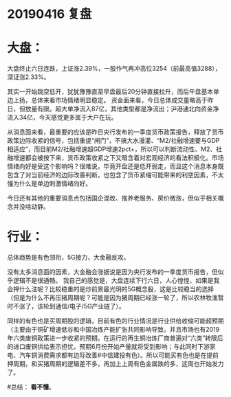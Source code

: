 # 20190416 复盘
# 大盘：
大盘终止六日连跌，上证涨2.39%，一股作气再冲高位3254（前最高值3288），深证涨2.33%。

其实一开始跳空低开，犹犹豫豫直至早盘最后20分钟直接拉升，而后午盘基本单边上扬，总体来看市场情绪明显稳定。
资金面来看，今日总体成交量略高于昨日，但放量有限。超大单净流入87亿，其他类型都是净流出；沪港通北向资金净流入34亿，今天感觉更多属于大户在玩。

从消息面来看，最重要的应该是昨日央行发布的一季度货币政策报告，释放了货币政策边际收紧的信号，包括重提“闸门”，不搞大水漫灌、“M2/社融增速要与GDP相适应”，而目前M2/社融增速超GDP增速2pct+，所以可以判断流动性、M2、社融增速都会被按下来，货币政策收紧之下又暗含着对宏观经济的看法积极化。市场情绪向好是受这个影响吗？很难说，毕竟开盘还是低开弱走，而且这个消息本身既包含了对当前经济的边际改善判断，也包含了货币紧缩可能带来的利空因素，不太懂为什么是单边刺激情绪向好。

今日还有其他的重要消息点包括国企混改、推养老服务、房价微涨，但似乎相关概念并没啥动静。

# 行业：
总体趋势是有色领衔，5G接力，大金融反攻。

没有太多消息面的因素，大金融会涨据说是因为央行发布的一季度货币报告，但似乎逻辑不是很通畅。
我自己的感觉是，大盘连续下行六日，人心惶惶，如果是我会押什么注呢？比较稳重的是炒前景最光明的5G概念股，这是比较稳当的选择（但是为什么不再压猪周期呢？可能是因为猪周期已经涨一轮了，所以农林牧渔暂时不涨了，该轮到通信/电子/5G产业链了）。

同样的有色也是买周期股的逻辑，目前有色的行业情况是行业供给收缩可能超预期（主要由于铜矿增速低谷和中国冶炼产能扩张共同影响导致。并且市场也有2019年六类废铜政策进一步收紧的预期。在运行的再生铜冶炼厂商普遍对“六类”转限后的进口废铜供给表示担忧，预期6月份开始产量就将受到影响；与此同时下游家电、汽车铜消费需求都有边际改善#中信建投有色）。所以可能买有色也是在提前押周期，和买猪周期的逻辑差不多，再加上上周有色金属跌的多，这周也开始发力了。

#总结：
**看不懂**。
